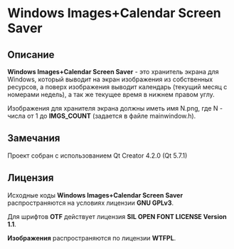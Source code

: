 # Windows Images+Calendar Screen Saver

## Описание

**Windows Images+Calendar Screen Saver** - это хранитель экрана для Windows,
который выводит на экран изображения из собственных ресурсов, а поверх изображения
выводит календарь (текущий месяц с номерами недель), а так же текущее время
в нижнем правом углу.

Изображения для хранителя экрана должны иметь имя N.png, где N - числа от 1 до **IMGS_COUNT** (задается в файле mainwindow.h).

## Замечания

Проект собран с использованием Qt Creator 4.2.0 (Qt 5.7.1)

## Лицензия

Исходные коды **Windows Images+Calendar Screen Saver** распространяются на условиях лицензии **GNU GPLv3**.

Для шрифтов **OTF** действует лицензия **SIL OPEN FONT LICENSE Version 1.1**.

**Изображения** распространяются по лицензии **WTFPL**.
